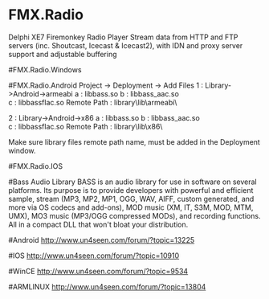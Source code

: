 # FMX.Radio
Delphi XE7 Firemonkey Radio Player
Stream data from HTTP and FTP servers (inc. Shoutcast, Icecast & Icecast2), with IDN and proxy server support and adjustable buffering 

#FMX.Radio.Windows

#FMX.Radio.Android
Project -> Deployment -> Add Files
1 : Library->Android->armeabi
	a : libbass.so
	b : libbass_aac.so	
	c : libbassflac.so
Remote Path : library\lib\armeabi\

2 : Library->Android->x86
	a : libbass.so
	b : libbass_aac.so	
	c : libbassflac.so
Remote Path : library\lib\x86\

Make sure library files remote path name, must be added in the Deployment window.


#FMX.Radio.IOS

#Bass Audio Library
BASS is an audio library for use in software on several platforms. Its purpose is to provide developers with powerful and efficient sample, stream (MP3, MP2, MP1, OGG, WAV, AIFF, custom generated, and more via OS codecs and add-ons), MOD music (XM, IT, S3M, MOD, MTM, UMX), MO3 music (MP3/OGG compressed MODs), and recording functions. All in a compact DLL that won't bloat your distribution.

#Android
http://www.un4seen.com/forum/?topic=13225

#IOS
http://www.un4seen.com/forum/?topic=10910

#WinCE
http://www.un4seen.com/forum/?topic=9534

#ARMLINUX
http://www.un4seen.com/forum/?topic=13804
